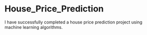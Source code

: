 # House_Price_Prediction
 I have successfully completed a house price prediction project using machine learning algorithms. 
